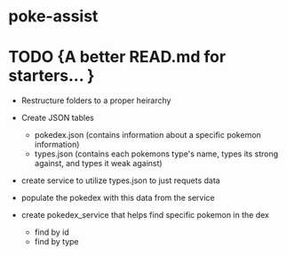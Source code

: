 # poke-assist

# TODO {A better READ.md for starters... }
* Restructure folders to a proper heirarchy
* Create JSON tables
    * pokedex.json (contains information about a specific pokemon information)
    * types.json (contains each pokemons type's name, types its strong against, and types it weak against)

* create service to utilize types.json to just requets data
* populate the pokedex with this data from the service

* create pokedex_service that helps find specific pokemon in the dex
    * find by id
    * find by type